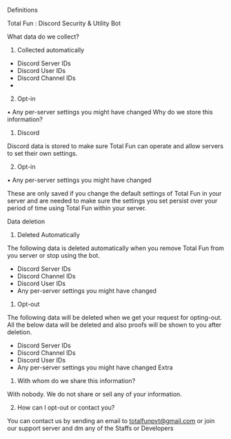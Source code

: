 Definitions

 Total Fun : Discord Security & Utility Bot

What data do we collect?

1. Collected automatically

- Discord Server IDs
- Discord User IDs
- Discord Channel IDs
- 
2. Opt-in

• Any per-server settings you might have changed
Why do we store this information?

1. Discord

Discord data is stored to make sure Total Fun can operate and allow servers to set their own settings.

2. Opt-in

• Any per-server settings you might have changed

These are only saved if you change the default settings of Total Fun in your server and are needed to make sure the settings you set persist over your period of time using Total Fun within your server.

Data deletion

1. Deleted Automatically

The following data is deleted automatically when you remove Total Fun from you server or stop using the bot.

- Discord Server IDs
- Discord Channel IDs
- Discord User IDs
- Any per-server settings you might have changed

1. Opt-out

The following data will be deleted when we get your request for opting-out. All the below data will be deleted and also proofs will be shown to you after deletion.

- Discord Server IDs
- Discord Channel IDs
- Discord User IDs
- Any per-server settings you might have changed
Extra

1. With whom do we share this information?

With nobody. We do not share or sell any of your information.

2. How can I opt-out or contact you?

You can contact us by sending an email to totalfunpvt@gmail.com or join our support server and dm any of the Staffs or Developers
